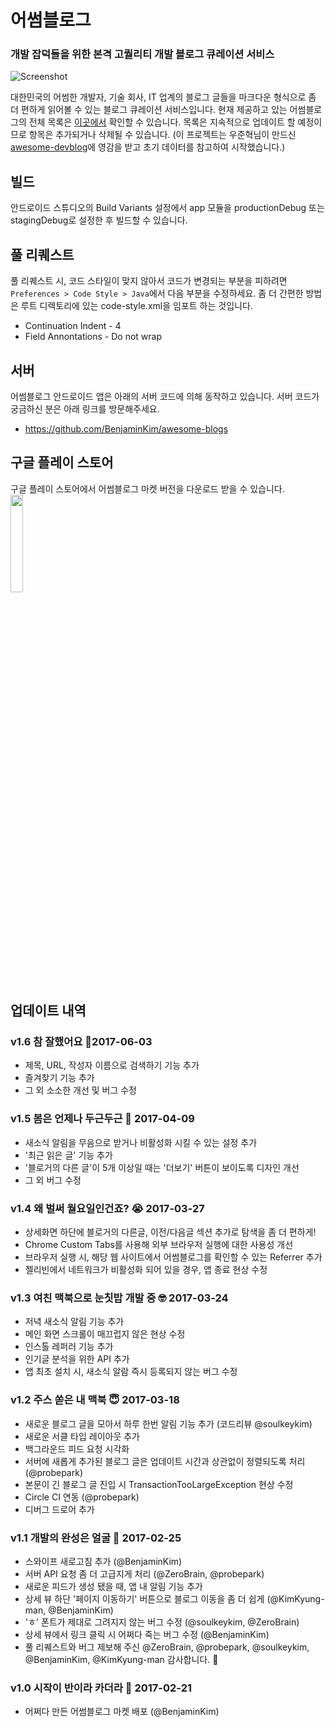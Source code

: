 # 어썸블로그 
### 개발 잡덕들을 위한 본격 고퀄리티 개발 블로그 큐레이션 서비스 

![Screenshot](https://github.com/jungilhan/awesome-blogs-android/raw/develop/screenshot.png)

대한민국의 어썸한 개발자, 기술 회사, IT 업계의 블로그 글들을 마크다운 형식으로 좀 더 편하게 읽어볼 수 있는 블로그 큐레이션 서비스입니다. 현재 제공하고 있는 어썸블로그의 전체 목록은 [이곳에서](https://github.com/BenjaminKim/awesome-blogs/blob/master/config/feeds.yml) 확인할 수 있습니다. 목록은 지속적으로 업데이트 할 예정이므로 항목은 추가되거나 삭제될 수 있습니다. (이 프로젝트는 우준혁님이 만드신 [awesome-devblog](https://github.com/sarojaba/awesome-devblog)에 영감을 받고 초기 데이터를 참고하여 시작했습니다.)

## 빌드
안드로이드 스튜디오의 Build Variants 설정에서 app 모듈을 productionDebug 또는 stagingDebug로 설정한 후 빌드할 수 있습니다.

## 풀 리퀘스트
풀 리퀘스트 시, 코드 스타일이 맞지 않아서 코드가 변경되는 부분을 피하려면 ```Preferences > Code Style > Java```에서 다음 부분을 수정하세요. 좀 더 간편한 방법은 루트 디렉토리에 있는 code-style.xml을 임포트 하는 것입니다.
  * Continuation Indent - 4
  * Field Annontations -  Do not wrap

## 서버
어썸블로그 안드로이드 앱은 아래의 서버 코드에 의해 동작하고 있습니다. 서버 코드가 궁금하신 분은 아래 링크를 방문해주세요.
 * https://github.com/BenjaminKim/awesome-blogs

## 구글 플레이 스토어
구글 플레이 스토어에서 어썸블로그 마켓 버전을 다운로드 받을 수 있습니다.
<br/>
<a href="https://play.google.com/store/apps/details?id=org.petabytes.awesomeblogs"><img src="https://play.google.com/intl/en_us/badges/images/generic/en_badge_web_generic.png" width="20%"></a>

## 업데이트 내역
### v1.6 참 잘했어요 🤞2017-06-03
 * 제목, URL, 작성자 이름으로 검색하기 기능 추가
 * 즐겨찾기 기능 추가
 * 그 외 소소한 개선 및 버그 수정

### v1.5 봄은 언제나 두근두근 🌱 2017-04-09
 * 새소식 알림을 무음으로 받거나 비활성화 시킬 수 있는 설정 추가
 * '최근 읽은 글' 기능 추가
 * '블로거의 다른 글'이 5개 이상일 때는 '더보기' 버튼이 보이도록 디자인 개선
 * 그 외 버그 수정

### v1.4 왜 벌써 월요일인건죠? 😭 2017-03-27
 * 상세화면 하단에 블로거의 다른글, 이전/다음글 섹션 추가로 탐색을 좀 더 편하게! 
 * Chrome Custom Tabs를 사용해 외부 브라우저 실행에 대한 사용성 개선
 * 브라우저 실행 시, 해당 웹 사이트에서 어썸블로그를 확인할 수 있는 Referrer 추가
 * 젤리빈에서 네트워크가 비활성화 되어 있을 경우, 앱 종료 현상 수정
 
### v1.3 여친 맥북으로 눈칫밥 개발 중 🤓 2017-03-24
 * 저녁 새소식 알림 기능 추가
 * 메인 화면 스크롤이 매끄럽지 않은 현상 수정
 * 인스톨 레퍼러 기능 추가
 * 인기글 분석을 위한 API 추가
 * 앱 최초 설치 시, 새소식 알람 즉시 등록되지 않는 버그 수정
 
### v1.2 주스 쏟은 내 맥북 😇 2017-03-18
 * 새로운 블로그 글을 모아서 하루 한번 알림 기능 추가 (코드리뷰 @soulkeykim)
 * 새로운 서클 타입 레이아웃 추가
 * 백그라운드 피드 요청 시각화
 * 서버에 새롭게 추가된 블로그 글은 업데이트 시간과 상관없이 정렬되도록 처리 (@probepark)
 * 본문이 긴 블로그 글 진입 시 TransactionTooLargeException 현상 수정
 * Circle CI 연동 (@probepark)
 * 디버그 드로어 추가

### v1.1 개발의 완성은 얼굴 👱 2017-02-25
 * 스와이프 새로고침 추가 (@BenjaminKim)
 * 서버 API 요청 좀 더 고급지게 처리 (@ZeroBrain, @probepark)
 * 새로운 피드가 생성 됐을 때, 앱 내 알림 기능 추가
 * 상세 뷰 하단 '페이지 이동하기' 버튼으로 블로그 이동을 좀 더 쉽게 (@KimKyung-man, @BenjaminKim)
 * 'ㅎ' 폰트가 제대로 그려지지 않는 버그 수정 (@soulkeykim, @ZeroBrain)
 * 상세 뷰에서 링크 클릭 시 어쩌다 죽는 버그 수정 (@BenjaminKim)
 * 풀 리퀘스트와 버그 제보해 주신 @ZeroBrain, @probepark, @soulkeykim, @BenjaminKim, @KimKyung-man 감사합니다. 👏

### v1.0 시작이 반이라 카더라 🤗 2017-02-21
 * 어쩌다 만든 어썸블로그 마켓 배포 (@BenjaminKim)
